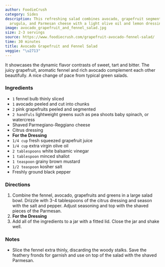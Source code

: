 ```yaml
---
author: FoodieCrush
category: Sides
description: This refreshing salad combines avocado, grapefruit segments, shaved fennel,
  arugula, and Parmesan cheese with a light olive oil and lemon dressing.
image: avocado_grapefruit_and_fennel_salad.jpg
size: 2-3 servings
source: https://www.foodiecrush.com/grapefruit-avocado-fennel-salad/
time: 30 minutes
title: Avocado Grapefruit and Fennel Salad
veggie: "\u2713"
---
```


It showcases the dynamic flavor contrasts of sweet, tart and bitter. The juicy grapefruit, aromatic fennel and rich avocado complement each other beautifully. A nice change of pace from typical green salads.

### Ingredients

* `1` fennel bulb thinly sliced
* `1` avocado peeled and cut into chunks
* `2` pink grapefruits peeled and segmented
* `2 handfuls` lightweight greens such as pea shoots baby spinach, or watercress
* Shaved Parmegiano-Reggiano cheese
* Citrus dressing
* **For the Dressing**
* `1/4 cup` fresh squeezed grapefruit juice
* `1/4 cup` extra virgin olive oil
* `2 tablespoons` white balsamic vinegar
* `1 tablespoon` minced shallot
* `1 teaspoon` grainy brown mustard
* `1/2 teaspoon` kosher salt
* Freshly ground black pepper

### Directions

1. Combine the fennel, avocado, grapefruits and greens in a large salad bowl. Drizzle with 3-4 tablespoons of the citrus dressing and season with the salt and pepper. Adjust seasoning and top with the shaved pieces of the Parmesan.
2. **For the Dressing**
3. Add all of the ingredients to a jar with a fitted lid. Close the jar and shake well.

### Notes

- Slice the fennel extra thinly, discarding the woody stalks. Save the feathery fronds for garnish and use on top of the salad with the shaved Parmesan.